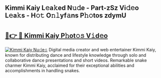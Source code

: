 ## Kimmi Kaiy L𝚎a𝚔ed N𝚞𝚍e - Part-zSz Vi𝚍𝚎o L𝚎a𝚔s - H𝚘𝚝 O𝚗𝚕yf𝚊ns P𝚑𝚘tos zdymU

# <h2><a href="http://kf6jwlw.oniu.top/?m=Kimmi+Kaiy">🔗👉 🔴 Kimmi Kaiy P𝚑ot𝚘𝚜 V𝚒d𝚎o</a></h2>

[![Kimmi Kaiy Nu𝚍e𝚜](https://i.imgur.com/0qMVB7G.gif)](http://kf6jwlw.oniu.top/?m=Kimmi+Kaiy)
Digital media creator and web entertainer Kimmi Kaiy, known for distributing dance and lifestyle knowledge through solo and collaborative dance presentations and short videos. Remarkable snake charmer Kimmi Kaiy, acclaimed for their exceptional abilities and accomplishments in handling snakes.  
